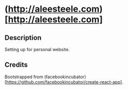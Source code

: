 # (http://aleesteele.com)[http://aleesteele.com]

## Description
Setting up for personal website.

## Credits
Bootstrapped from (facebookincubator)[https://github.com/facebookincubator/create-react-app].
